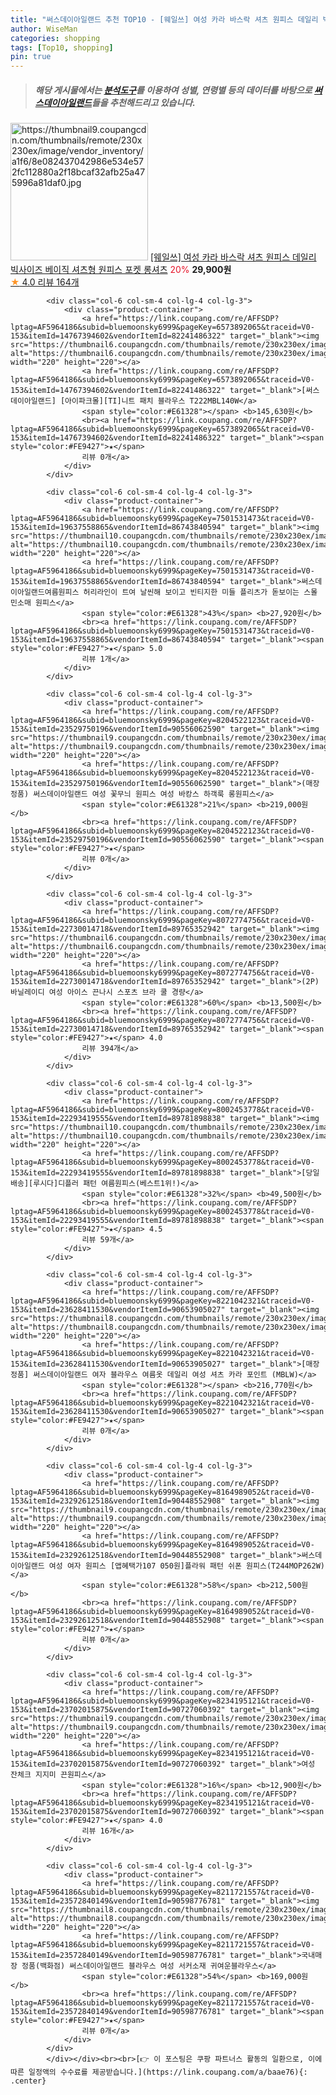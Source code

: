 ```yaml
---
title: "써스데이아일랜드 추천 TOP10 - [웨일쓰] 여성 카라 바스락 셔츠 원피스 데일리 빅사이즈 베이직 셔츠형 원피스 포켓 롱셔츠"
author: WiseMan
categories: shopping
tags: [Top10, shopping]
pin: true
---
```


> ##### 해당 게시물에서는 [**분석도구**](https://itemscout.io/)를 이용하여 **성별**, **연령별** 등의 데이터를 바탕으로 [**써스데이아일랜드**](https://link.coupang.com/a/baae76)들을 추천해드리고 있습니다.
<div class="container"><div class="row">
            <div class="col-6 col-sm-4 col-lg-4 col-lg-3">
                <div class="product-container">
                    <a href="https://link.coupang.com/re/AFFSDP?lptag=AF5964186&subid=bluemoonsky6999&pageKey=8054021973&traceid=V0-153&itemId=22600119789&vendorItemId=89641775961" target="_blank"><img src="https://thumbnail9.coupangcdn.com/thumbnails/remote/230x230ex/image/vendor_inventory/a1f6/8e082437042986e534e572fc112880a2f18bcaf32afb25a475996a81daf0.jpg" alt="https://thumbnail9.coupangcdn.com/thumbnails/remote/230x230ex/image/vendor_inventory/a1f6/8e082437042986e534e572fc112880a2f18bcaf32afb25a475996a81daf0.jpg" width="220" height="220"></a>
                    <a href="https://link.coupang.com/re/AFFSDP?lptag=AF5964186&subid=bluemoonsky6999&pageKey=8054021973&traceid=V0-153&itemId=22600119789&vendorItemId=89641775961" target="_blank">[웨일쓰] 여성 카라 바스락 셔츠 원피스 데일리 빅사이즈 베이직 셔츠형 원피스 포켓 롱셔츠</a>
                    <span style="color:#E61328">20%</span> <b>29,900원</b>
                    <br><a href="https://link.coupang.com/re/AFFSDP?lptag=AF5964186&subid=bluemoonsky6999&pageKey=8054021973&traceid=V0-153&itemId=22600119789&vendorItemId=89641775961" target="_blank"><span style="color:#FE9427">★</span> 4.0
                    리뷰 164개</a>
                </div>
            </div>
            
            <div class="col-6 col-sm-4 col-lg-4 col-lg-3">
                <div class="product-container">
                    <a href="https://link.coupang.com/re/AFFSDP?lptag=AF5964186&subid=bluemoonsky6999&pageKey=6573892065&traceid=V0-153&itemId=14767394602&vendorItemId=82241486322" target="_blank"><img src="https://thumbnail6.coupangcdn.com/thumbnails/remote/230x230ex/image/vendor_inventory/12fc/543f32e31c8233fbb35bf458a69c037567d79d077a12f35ed0377644cb20.jpg" alt="https://thumbnail6.coupangcdn.com/thumbnails/remote/230x230ex/image/vendor_inventory/12fc/543f32e31c8233fbb35bf458a69c037567d79d077a12f35ed0377644cb20.jpg" width="220" height="220"></a>
                    <a href="https://link.coupang.com/re/AFFSDP?lptag=AF5964186&subid=bluemoonsky6999&pageKey=6573892065&traceid=V0-153&itemId=14767394602&vendorItemId=82241486322" target="_blank">[써스데이아일랜드] [아이파크몰][TI]니트 패치 블라우스 T222MBL140W</a>
                    <span style="color:#E61328"></span> <b>145,630원</b>
                    <br><a href="https://link.coupang.com/re/AFFSDP?lptag=AF5964186&subid=bluemoonsky6999&pageKey=6573892065&traceid=V0-153&itemId=14767394602&vendorItemId=82241486322" target="_blank"><span style="color:#FE9427">★</span> 
                    리뷰 0개</a>
                </div>
            </div>
            
            <div class="col-6 col-sm-4 col-lg-4 col-lg-3">
                <div class="product-container">
                    <a href="https://link.coupang.com/re/AFFSDP?lptag=AF5964186&subid=bluemoonsky6999&pageKey=7501531473&traceid=V0-153&itemId=19637558865&vendorItemId=86743840594" target="_blank"><img src="https://thumbnail10.coupangcdn.com/thumbnails/remote/230x230ex/image/vendor_inventory/1df4/dc7bc1420cd92bbed989a66bb7a00755bbf8d9ca0a0058c401e89aabeedd.jpg" alt="https://thumbnail10.coupangcdn.com/thumbnails/remote/230x230ex/image/vendor_inventory/1df4/dc7bc1420cd92bbed989a66bb7a00755bbf8d9ca0a0058c401e89aabeedd.jpg" width="220" height="220"></a>
                    <a href="https://link.coupang.com/re/AFFSDP?lptag=AF5964186&subid=bluemoonsky6999&pageKey=7501531473&traceid=V0-153&itemId=19637558865&vendorItemId=86743840594" target="_blank">써스데이아일랜드여름원피스 허리라인이 트여 날씬해 보이고 빈티지한 미들 플리츠가 돋보이는 스몰 민소매 원피스</a>
                    <span style="color:#E61328">43%</span> <b>27,920원</b>
                    <br><a href="https://link.coupang.com/re/AFFSDP?lptag=AF5964186&subid=bluemoonsky6999&pageKey=7501531473&traceid=V0-153&itemId=19637558865&vendorItemId=86743840594" target="_blank"><span style="color:#FE9427">★</span> 5.0
                    리뷰 1개</a>
                </div>
            </div>
            
            <div class="col-6 col-sm-4 col-lg-4 col-lg-3">
                <div class="product-container">
                    <a href="https://link.coupang.com/re/AFFSDP?lptag=AF5964186&subid=bluemoonsky6999&pageKey=8204522123&traceid=V0-153&itemId=23529750196&vendorItemId=90556062590" target="_blank"><img src="https://thumbnail9.coupangcdn.com/thumbnails/remote/230x230ex/image/vendor_inventory/8073/7dba226efa5c96e8578381d30bf08f2571a7782e5fb5df3fd29b96a46c64.png" alt="https://thumbnail9.coupangcdn.com/thumbnails/remote/230x230ex/image/vendor_inventory/8073/7dba226efa5c96e8578381d30bf08f2571a7782e5fb5df3fd29b96a46c64.png" width="220" height="220"></a>
                    <a href="https://link.coupang.com/re/AFFSDP?lptag=AF5964186&subid=bluemoonsky6999&pageKey=8204522123&traceid=V0-153&itemId=23529750196&vendorItemId=90556062590" target="_blank">(매장정품) 써스데이아일랜드 여성 꽃무늬 원피스 여성 바캉스 하객룩 롱원피스</a>
                    <span style="color:#E61328">21%</span> <b>219,000원</b>
                    <br><a href="https://link.coupang.com/re/AFFSDP?lptag=AF5964186&subid=bluemoonsky6999&pageKey=8204522123&traceid=V0-153&itemId=23529750196&vendorItemId=90556062590" target="_blank"><span style="color:#FE9427">★</span> 
                    리뷰 0개</a>
                </div>
            </div>
            
            <div class="col-6 col-sm-4 col-lg-4 col-lg-3">
                <div class="product-container">
                    <a href="https://link.coupang.com/re/AFFSDP?lptag=AF5964186&subid=bluemoonsky6999&pageKey=8072774756&traceid=V0-153&itemId=22730014718&vendorItemId=89765352942" target="_blank"><img src="https://thumbnail6.coupangcdn.com/thumbnails/remote/230x230ex/image/vendor_inventory/7214/3bb3b639c0ed0a290127f71df8f7d86d307bcc2ab3b27878330b9ebfb4bd.png" alt="https://thumbnail6.coupangcdn.com/thumbnails/remote/230x230ex/image/vendor_inventory/7214/3bb3b639c0ed0a290127f71df8f7d86d307bcc2ab3b27878330b9ebfb4bd.png" width="220" height="220"></a>
                    <a href="https://link.coupang.com/re/AFFSDP?lptag=AF5964186&subid=bluemoonsky6999&pageKey=8072774756&traceid=V0-153&itemId=22730014718&vendorItemId=89765352942" target="_blank">(2P) 바닐레이디 여성 아이스 끈나시 스포츠 브라 쿨 경량</a>
                    <span style="color:#E61328">60%</span> <b>13,500원</b>
                    <br><a href="https://link.coupang.com/re/AFFSDP?lptag=AF5964186&subid=bluemoonsky6999&pageKey=8072774756&traceid=V0-153&itemId=22730014718&vendorItemId=89765352942" target="_blank"><span style="color:#FE9427">★</span> 4.0
                    리뷰 394개</a>
                </div>
            </div>
            
            <div class="col-6 col-sm-4 col-lg-4 col-lg-3">
                <div class="product-container">
                    <a href="https://link.coupang.com/re/AFFSDP?lptag=AF5964186&subid=bluemoonsky6999&pageKey=8002453778&traceid=V0-153&itemId=22293419555&vendorItemId=89781898838" target="_blank"><img src="https://thumbnail10.coupangcdn.com/thumbnails/remote/230x230ex/image/vendor_inventory/81ed/e132be0bf926d6307dfa6c125605337247af6fb44a7d8a670aba39055268.jpg" alt="https://thumbnail10.coupangcdn.com/thumbnails/remote/230x230ex/image/vendor_inventory/81ed/e132be0bf926d6307dfa6c125605337247af6fb44a7d8a670aba39055268.jpg" width="220" height="220"></a>
                    <a href="https://link.coupang.com/re/AFFSDP?lptag=AF5964186&subid=bluemoonsky6999&pageKey=8002453778&traceid=V0-153&itemId=22293419555&vendorItemId=89781898838" target="_blank">[당일배송][루시다]디플러 패턴 여름원피스(베스트1위!)</a>
                    <span style="color:#E61328">32%</span> <b>49,500원</b>
                    <br><a href="https://link.coupang.com/re/AFFSDP?lptag=AF5964186&subid=bluemoonsky6999&pageKey=8002453778&traceid=V0-153&itemId=22293419555&vendorItemId=89781898838" target="_blank"><span style="color:#FE9427">★</span> 4.5
                    리뷰 59개</a>
                </div>
            </div>
            
            <div class="col-6 col-sm-4 col-lg-4 col-lg-3">
                <div class="product-container">
                    <a href="https://link.coupang.com/re/AFFSDP?lptag=AF5964186&subid=bluemoonsky6999&pageKey=8221042321&traceid=V0-153&itemId=23628411530&vendorItemId=90653905027" target="_blank"><img src="https://thumbnail8.coupangcdn.com/thumbnails/remote/230x230ex/image/vendor_inventory/5288/e32c140cffe304e91d681b7dfb93062ccc151017e45aed64c666a4c8a54b.jpg" alt="https://thumbnail8.coupangcdn.com/thumbnails/remote/230x230ex/image/vendor_inventory/5288/e32c140cffe304e91d681b7dfb93062ccc151017e45aed64c666a4c8a54b.jpg" width="220" height="220"></a>
                    <a href="https://link.coupang.com/re/AFFSDP?lptag=AF5964186&subid=bluemoonsky6999&pageKey=8221042321&traceid=V0-153&itemId=23628411530&vendorItemId=90653905027" target="_blank">[매장정품] 써스데이아일랜드 여자 블라우스 여름옷 데일리 여성 셔츠 카라 포인트 (MBLW)</a>
                    <span style="color:#E61328"></span> <b>216,770원</b>
                    <br><a href="https://link.coupang.com/re/AFFSDP?lptag=AF5964186&subid=bluemoonsky6999&pageKey=8221042321&traceid=V0-153&itemId=23628411530&vendorItemId=90653905027" target="_blank"><span style="color:#FE9427">★</span> 
                    리뷰 0개</a>
                </div>
            </div>
            
            <div class="col-6 col-sm-4 col-lg-4 col-lg-3">
                <div class="product-container">
                    <a href="https://link.coupang.com/re/AFFSDP?lptag=AF5964186&subid=bluemoonsky6999&pageKey=8164989052&traceid=V0-153&itemId=23292612518&vendorItemId=90448552908" target="_blank"><img src="https://thumbnail9.coupangcdn.com/thumbnails/remote/230x230ex/image/vendor_inventory/01e1/897f22c7196df83cb6490f4f7a15927445415b9625ec7546adaad5ccf443.jpg" alt="https://thumbnail9.coupangcdn.com/thumbnails/remote/230x230ex/image/vendor_inventory/01e1/897f22c7196df83cb6490f4f7a15927445415b9625ec7546adaad5ccf443.jpg" width="220" height="220"></a>
                    <a href="https://link.coupang.com/re/AFFSDP?lptag=AF5964186&subid=bluemoonsky6999&pageKey=8164989052&traceid=V0-153&itemId=23292612518&vendorItemId=90448552908" target="_blank">써스데이아일랜드 여성 여자 원피스 [앱혜택가107 050원]플라워 패턴 쉬폰 원피스(T244MOP262W)</a>
                    <span style="color:#E61328">58%</span> <b>212,500원</b>
                    <br><a href="https://link.coupang.com/re/AFFSDP?lptag=AF5964186&subid=bluemoonsky6999&pageKey=8164989052&traceid=V0-153&itemId=23292612518&vendorItemId=90448552908" target="_blank"><span style="color:#FE9427">★</span> 
                    리뷰 0개</a>
                </div>
            </div>
            
            <div class="col-6 col-sm-4 col-lg-4 col-lg-3">
                <div class="product-container">
                    <a href="https://link.coupang.com/re/AFFSDP?lptag=AF5964186&subid=bluemoonsky6999&pageKey=8234195121&traceid=V0-153&itemId=23702015875&vendorItemId=90727060392" target="_blank"><img src="https://thumbnail9.coupangcdn.com/thumbnails/remote/230x230ex/image/vendor_inventory/1ef7/bd367cf4362294992bc787115156bc1e8bdce9d009b9f61e07fcae18f2d5.jpg" alt="https://thumbnail9.coupangcdn.com/thumbnails/remote/230x230ex/image/vendor_inventory/1ef7/bd367cf4362294992bc787115156bc1e8bdce9d009b9f61e07fcae18f2d5.jpg" width="220" height="220"></a>
                    <a href="https://link.coupang.com/re/AFFSDP?lptag=AF5964186&subid=bluemoonsky6999&pageKey=8234195121&traceid=V0-153&itemId=23702015875&vendorItemId=90727060392" target="_blank">여성 잔체크 지지미 끈원피스</a>
                    <span style="color:#E61328">16%</span> <b>12,900원</b>
                    <br><a href="https://link.coupang.com/re/AFFSDP?lptag=AF5964186&subid=bluemoonsky6999&pageKey=8234195121&traceid=V0-153&itemId=23702015875&vendorItemId=90727060392" target="_blank"><span style="color:#FE9427">★</span> 4.0
                    리뷰 16개</a>
                </div>
            </div>
            
            <div class="col-6 col-sm-4 col-lg-4 col-lg-3">
                <div class="product-container">
                    <a href="https://link.coupang.com/re/AFFSDP?lptag=AF5964186&subid=bluemoonsky6999&pageKey=8211721557&traceid=V0-153&itemId=23572840149&vendorItemId=90598776781" target="_blank"><img src="https://thumbnail8.coupangcdn.com/thumbnails/remote/230x230ex/image/vendor_inventory/061d/2c651a6acecdcd948e7b694c3c9d7fe4096b708371beb7583740a3d6c72e.png" alt="https://thumbnail8.coupangcdn.com/thumbnails/remote/230x230ex/image/vendor_inventory/061d/2c651a6acecdcd948e7b694c3c9d7fe4096b708371beb7583740a3d6c72e.png" width="220" height="220"></a>
                    <a href="https://link.coupang.com/re/AFFSDP?lptag=AF5964186&subid=bluemoonsky6999&pageKey=8211721557&traceid=V0-153&itemId=23572840149&vendorItemId=90598776781" target="_blank">국내매장 정품(백화점) 써스데이아일랜드 블라우스 여성 서커소재 귀여운블라우스</a>
                    <span style="color:#E61328">54%</span> <b>169,000원</b>
                    <br><a href="https://link.coupang.com/re/AFFSDP?lptag=AF5964186&subid=bluemoonsky6999&pageKey=8211721557&traceid=V0-153&itemId=23572840149&vendorItemId=90598776781" target="_blank"><span style="color:#FE9427">★</span> 
                    리뷰 0개</a>
                </div>
            </div>
            </div></div><br><br>[👉 이 포스팅은 쿠팡 파트너스 활동의 일환으로, 이에 따른 일정액의 수수료를 제공받습니다.](https://link.coupang.com/a/baae76){: .center}
